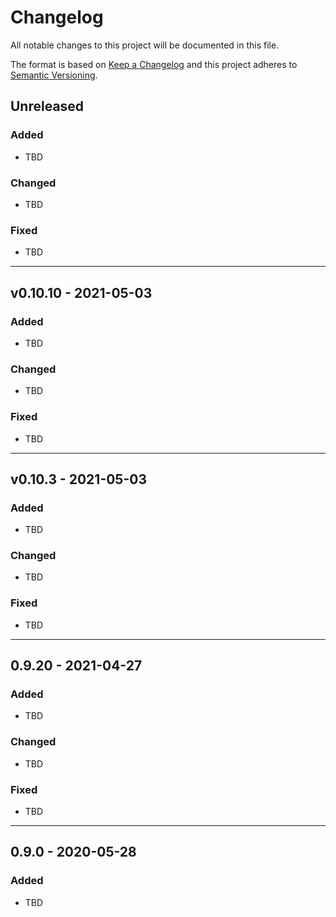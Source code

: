# Changelog

All notable changes to this project will be documented in this file.

The format is based on [Keep a Changelog][kac] and this project adheres to
[Semantic Versioning][semver].

[kac]: https://keepachangelog.com/en/1.0.0/
[semver]: https://semver.org/

## Unreleased

### Added

* TBD

### Changed

* TBD

### Fixed

* TBD

---

## v0.10.10 - 2021-05-03

### Added

* TBD

### Changed

* TBD

### Fixed

* TBD

---

## v0.10.3 - 2021-05-03

### Added

* TBD

### Changed

* TBD

### Fixed

* TBD

---

## 0.9.20 - 2021-04-27

### Added

* TBD

### Changed

* TBD

### Fixed

* TBD

---

## 0.9.0 - 2020-05-28

### Added

* TBD
